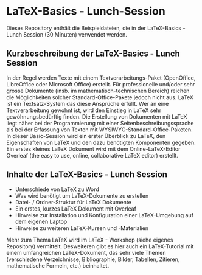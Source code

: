 # LaTeX-Basics - Lunch-Session

Dieses Repository enthält die Beispieldateien, die in der LaTeX-Basics - Lunch Session (30 Minuten) verwendet werden.

## Kurzbeschreibung der LaTeX-Basics - Lunch Session

In der Regel werden Texte mit einem Textverarbeitungs-Paket (OpenOffice, LibreOffice oder Microsoft Office) erstellt. Für professionelle und/oder sehr grosse Dokumente (insb. im mathematisch-technischen Bereich) reichen die Möglichkeiten solcher Standard-Office-Pakete jedoch nicht aus. LaTeX ist ein Textsatz-System das diese Ansprüche erfüllt. Wer an eine Textverarbeitung gewohnt ist, wird den Einstieg in LaTeX sehr gewöhnungsbedürftig finden. Die Erstellung von Dokumenten mit LaTeX liegt näher bei der Programmierung mit einer Seitenbeschreibungssprache als bei der Erfassung von Texten mit WYSIWYG-Standard-Office-Paketen. In dieser Basic-Session wird ein erster Überblick zu LaTeX, den Eigenschaften von LaTeX und den dazu benötigten Komponenten gegeben. Ein erstes kleines LaTeX Dokument wird mit dem Online-LaTeX-Editor Overleaf (the easy to use, online, collaborative LaTeX editor) erstellt.

## Inhalte der LaTeX-Basics - Lunch Session

- Unterschiede von LaTeX zu Word
- Was wird benötigt um LaTeX-Dokumente zu erstellen 
- Datei- / Ordner-Struktur für LaTeX Dokumente 
- Ein erstes, kurzes LaTeX Dokument mit Overleaf 
- Hinweise zur Installation und Konfiguration einer LaTeX-Umgebung auf dem eigenen Laptop
- Hinweise zu weiteren LaTeX-Kursen und -Materialien

Mehr zum Thema LaTeX wird im LaTeX - Workshop (siehe eigenes Repository) vermittelt. Desweiteren gibt es hier auch ein LaTeX-Tutorial mit einem umfangreichen LaTeX-Dokument, das sehr viele Themen (verschiedene Verzeichnisse, Bibliographie, Bilder, Tabellen, Zitieren, mathematische Formeln, etc.) beinhaltet.  

